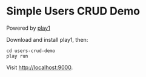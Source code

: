 Simple Users CRUD Demo
======================

Powered by [play1](https://github.com/playframework/play1)

Download and install play1, then:

```
cd users-crud-demo
play run
```

Visit <http://localhost:9000>.